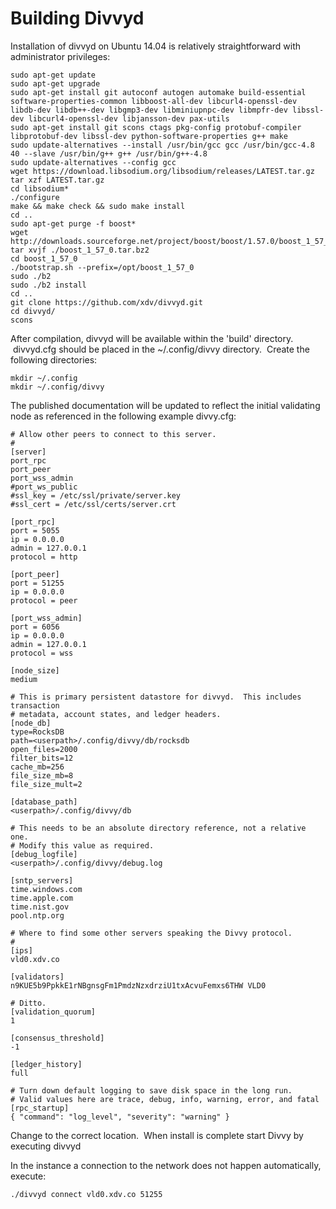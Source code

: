 # Building Divvyd

Installation of divvyd on Ubuntu 14.04 is relatively straightforward with administrator privileges:

```
sudo apt-get update
sudo apt-get upgrade
sudo apt-get install git autoconf autogen automake build-essential software-properties-common libboost-all-dev libcurl4-openssl-dev libdb-dev libdb++-dev libgmp3-dev libminiupnpc-dev libmpfr-dev libssl-dev libcurl4-openssl-dev libjansson-dev pax-utils
sudo apt-get install git scons ctags pkg-config protobuf-compiler libprotobuf-dev libssl-dev python-software-properties g++ make
sudo update-alternatives --install /usr/bin/gcc gcc /usr/bin/gcc-4.8 40 --slave /usr/bin/g++ g++ /usr/bin/g++-4.8
sudo update-alternatives --config gcc
wget https://download.libsodium.org/libsodium/releases/LATEST.tar.gz
tar xzf LATEST.tar.gz
cd libsodium*
./configure
make && make check && sudo make install
cd ..
sudo apt-get purge -f boost*
wget http://downloads.sourceforge.net/project/boost/boost/1.57.0/boost_1_57_0.tar.bz2
tar xvjf ./boost_1_57_0.tar.bz2
cd boost_1_57_0
./bootstrap.sh --prefix=/opt/boost_1_57_0
sudo ./b2
sudo ./b2 install
cd ..
git clone https://github.com/xdv/divvyd.git
cd divvyd/
scons
```

After compilation, divvyd will be available within the 'build' directory.  divvyd.cfg should be placed in the ~/.config/divvy directory.  Create the following directories:

```
mkdir ~/.config
mkdir ~/.config/divvy
```

The published documentation will be updated to reflect the initial validating node as referenced in the following example divvy.cfg:

```
# Allow other peers to connect to this server.
#
[server]
port_rpc
port_peer
port_wss_admin
#port_ws_public
#ssl_key = /etc/ssl/private/server.key
#ssl_cert = /etc/ssl/certs/server.crt

[port_rpc]
port = 5055
ip = 0.0.0.0
admin = 127.0.0.1
protocol = http

[port_peer]
port = 51255
ip = 0.0.0.0
protocol = peer

[port_wss_admin]
port = 6056
ip = 0.0.0.0
admin = 127.0.0.1
protocol = wss

[node_size]
medium

# This is primary persistent datastore for divvyd.  This includes transaction
# metadata, account states, and ledger headers.
[node_db]
type=RocksDB
path=<userpath>/.config/divvy/db/rocksdb
open_files=2000
filter_bits=12
cache_mb=256
file_size_mb=8
file_size_mult=2

[database_path]
<userpath>/.config/divvy/db

# This needs to be an absolute directory reference, not a relative one.
# Modify this value as required.
[debug_logfile]
<userpath>/.config/divvy/debug.log

[sntp_servers]
time.windows.com
time.apple.com
time.nist.gov
pool.ntp.org

# Where to find some other servers speaking the Divvy protocol.
#
[ips]
vld0.xdv.co

[validators]
n9KUE5b9PpkkE1rNBgnsgFm1PmdzNzxdrziU1txAcvuFemxs6THW VLD0

# Ditto.
[validation_quorum]
1

[consensus_threshold]
-1

[ledger_history]
full

# Turn down default logging to save disk space in the long run.
# Valid values here are trace, debug, info, warning, error, and fatal
[rpc_startup]
{ "command": "log_level", "severity": "warning" }
```

Change <userpath> to the correct location.  When install is complete start Divvy by executing divvyd

In the instance a connection to the network does not happen automatically, execute:

```
./divvyd connect vld0.xdv.co 51255
```
